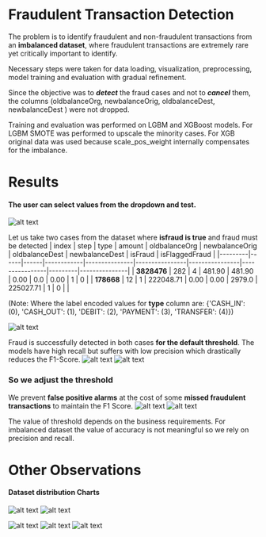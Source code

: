 # Fraudulent Transaction Detection

The problem is to identify fraudulent and non-fraudulent transactions from an **imbalanced dataset**, where fraudulent transactions are extremely rare yet critically important to identify.

Necessary steps were taken for data loading, visualization, preprocessing, model training and evaluation with gradual refinement.

Since the objective was to **_detect_** the fraud cases and not to **_cancel_** them, the columns (oldbalanceOrg, newbalanceOrig, oldbalanceDest, newbalanceDest ) were not dropped.

Training and evaluation was performed on LGBM and XGBoost models. For LGBM SMOTE was performed to upscale the minority cases. For XGB original data was used because scale_pos_weight internally compensates for the imbalance.

# Results

#### The user can select values from the dropdown and test.

![alt text](image-3.png)

Let us take two cases from the dataset where **isfraud is true** and fraud must be detected
| index | step | type | amount | oldbalanceOrg | newbalanceOrig | oldbalanceDest | newbalanceDest | isFraud | isFlaggedFraud |
|---------|------|------|------------|---------------|----------------|----------------|----------------|---------|---------------|
| **3828476** | 282 | 4 | 481.90 | 481.90 | 0.00 | 0.0 | 0.00 | 1 | 0 |
| **178668** | 12 | 1 | 222048.71 | 0.00 | 0.00 | 2979.0 | 225027.71 | 1 | 0 | |

(Note: Where the label encoded values for **type** column are: {'CASH_IN': (0),
'CASH_OUT': (1),
'DEBIT': (2),
'PAYMENT': (3),
'TRANSFER': (4)})

![alt text](image-2.png)

Fraud is successfully detected in both cases **for the default threshold**. The models have high recall but suffers with low precision which drastically reduces the F1-Score.
![alt text](image-8.png)
![alt text](image-9.png)

### So we adjust the threshold

We prevent **false positive alarms** at the cost of some **missed fraudulent transactions** to maintain the F1 Score.
![alt text](image-10.png)
![alt text](image-11.png)

The value of threshold depends on the business requirements. For imbalanced dataset the value of accuracy is not meaningful so we rely on precision and recall.

# Other Observations

#### Dataset distribution Charts

![alt text](image-4.png)
![alt text](image-5.png)

![alt text](image-12.png)
![alt text](image-13.png)
![alt text](image-16.png)
